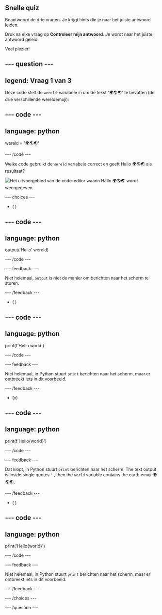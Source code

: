 ## Snelle quiz

Beantwoord de drie vragen. Je krijgt hints die je naar het juiste antwoord leiden.

Druk na elke vraag op **Controleer mijn antwoord**. Je wordt naar het juiste antwoord geleid.

Veel plezier!

--- question ---
---
legend: Vraag 1 van 3
---

Deze code stelt de `wereld`-variabele in om de tekst '🌍🌎🌏' te bevatten (de drie verschillende wereldemoji):

--- code ---
---
language: python
---

wereld = '🌍🌎🌏'

--- /code ---

Welke code gebruikt de `wereld` variabele correct en geeft Hallo 🌍🌎🌏 als resultaat?

![Het uitvoergebied van de code-editor waarin Hallo 🌍🌎🌏 wordt weergegeven.](images/quiz1.png)

--- choices ---

- ( )

--- code ---
---
language: python
---

output('Hallo' wereld)

--- /code ---

 --- feedback ---

 Niet helemaal, `output` is niet de manier om berichten naar het scherm te sturen.

 --- /feedback ---


- ( )

--- code ---
---
language: python
---

print(f'Hello world')

--- /code ---

 --- feedback ---

 Niet helemaal, in Python stuurt `print` berichten naar het scherm, maar er ontbreekt iets in dit voorbeeld.

 --- /feedback ---

- (x)

--- code ---
---
language: python
---

print(f'Hello{world}')

--- /code ---

 --- feedback ---

 Dat klopt, in Python stuurt `print` berichten naar het scherm. The text output is inside single quotes `'` , then the `world` variable contains the earth emoji 🌍🌎🌏.

 --- /feedback ---

- ( )

--- code ---
---
language: python
---

print('Hello{world}')

--- /code ---

 --- feedback ---

  Niet helemaal, in Python stuurt `print` berichten naar het scherm, maar er ontbreekt iets in dit voorbeeld.

 --- /feedback ---

--- /choices ---

--- /question ---
